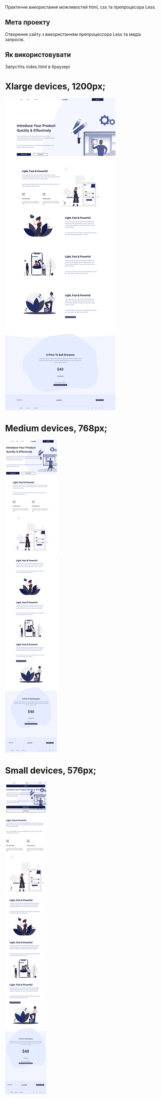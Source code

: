 Практичне використання можливостей html, css та препроцесора Less.

## Мета проекту
Створення сайту з використанням препроцессора Less та медіа запросів.

## Як використовувати
Запустіть index.html в браузері

# Xlarge devices, 1200px;
![xlarge devices](img/site-xl.png)

# Medium devices, 768px;
![medium devices](img/site-md.png)

# Small devices, 576px;
![small devices](img/site-sm.png)